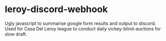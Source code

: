 # leroy-discord-webhook
Ugly javascript to summarise google form results and output to discord. Used for Casa Del Leroy league to conduct daily vickey-blind-auctions for slow draft.

